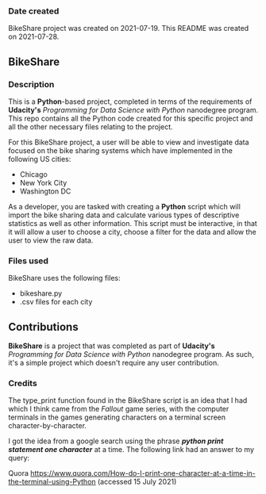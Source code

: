### Date created
BikeShare project was created on 2021-07-19.
This README was created on 2021-07-28.

## BikeShare

### Description
This is a **Python**-based project, completed in terms of the requirements of
**Udacity's** _Programming for Data Science with Python_ nanodegree program.
This repo contains all the Python code created for this specific project and all
the other necessary files relating to the project.

For this BikeShare project, a user will be able to view and investigate data
focused on the bike sharing systems which have implemented in the following
US cities:

- Chicago
- New York City
- Washington DC

As a developer, you are tasked with creating a **Python** script which will
import the bike sharing data and calculate various types of descriptive statistics
as well as other information. This script must be interactive, in that it will
allow a user to choose a city, choose a filter for the data and allow the user
to view the raw data.

### Files used
BikeShare uses the following files:

- bikeshare.py
- .csv files for each city

## Contributions
**BikeShare** is a project that was completed as part of **Udacity's**
_Programming for Data Science with Python_ nanodegree program. As such, it's a
simple project which doesn't require any user contribution.

### Credits
The type_print function found in the BikeShare script is an idea that I had which
I think came from the _Fallout_ game series, with the computer terminals in the
games generating characters on a terminal screen character-by-character.

I got the idea from a google search using the phrase **_python print statement
one character_** at a time. The following link had an answer to my query:

Quora https://www.quora.com/How-do-I-print-one-character-at-a-time-in-the-terminal-using-Python (accessed 15 July 2021)
